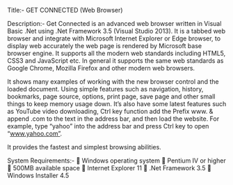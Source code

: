 Title:-
GET CONNECTED (Web Browser)


Description:-
Get Connected is an advanced web browser written in Visual Basic .Net using .Net Framework 3.5 (Visual Studio 2013). It is a tabbed web browser and integrate with Microsoft Internet Explorer or Edge browser, to display web accurately the web page is rendered by Microsoft base browser engine. It supports all the modern web standards including HTML5, CSS3 and JavaScript etc. In general it supports the same web standards as Google Chrome, Mozilla Firefox and other modern web browsers. 

It shows many examples of working with the new browser control and the loaded document. Using simple features such as navigation, history, bookmarks, page source, options, print page, save page and other small things to keep memory usage down. It’s also have some latest features such as YouTube video downloading, Ctrl key function add the Prefix www. & append .com to the text in the address bar, and then load the website. For example, type “yahoo” into the address bar and press Ctrl key to open “www.yahoo.com”. 

It provides the fastest and simplest browsing abilities.

System Requirements:-
	Windows operating system
	Pentium IV or higher
	500MB available space
	Internet Explorer 11 
	.Net Framework 3.5
	Windows Installer 4.5
